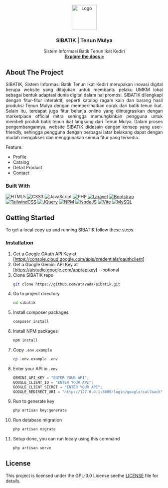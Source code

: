 <!-- PROJECT LOGO -->
<br />
<div align="center">
  <a href="https://github.com/atavada/sibatik">
    <img src="https://github.com/atavada/sibatik/blob/main/public/tenunmulya.png" alt="Logo" width="80" height="80">
  </a>

  <h3 align="center">SIBATIK | Tenun Mulya</h3>

  <p align="center">
    Sistem Informasi Batik Tenun Ikat Kediri
    <br />
    <a href="https://github.com/atavada/sibatik"><strong>Explore the docs »</strong></a>
    <br />
  </p>
</div>

<!-- ABOUT THE PROJECT -->

## About The Project
<p align="justify">
SIBATIK, Sistem Informasi Batik Tenun Ikat Kediri merupakan inovasi digital berupa website yang ditujukan untuk membantu pelaku UMKM lokal sebagai bentuk adaptasi dunia digital dalam hal promosi. SIBATIK dilengkapi dengan fitur-fitur interaktif, seperti katalog ragam kain dan barang hasil produksi Tenun Mulya dengan memperlihatkan corak dari batik  tenun ikat. Selain itu, terdapat juga fitur belanja online yang diintegrasikan dengan marketplace official mitra sehingga memungkinkan pengguna untuk membeli produk batik tenun ikat 
langsung dari Tenun Mulya. Dalam proses pengembangannya, website SIBATIK didesain dengan konsep yang user-friendly, sehingga pengguna dengan berbagai latar belakang dapat dengan mudah mengakses dan menggunakan semua fitur yang tersedia.
</p>

Feature:
-   Profile
-   Catalog
-   Detail Product
-   Contact

### Built With

![HTML5](https://img.shields.io/badge/html5-%23E34F26.svg?style=for-the-badge&logo=html5&logoColor=white)
![CSS3](https://img.shields.io/badge/css3-%231572B6.svg?style=for-the-badge&logo=css3&logoColor=white)
![JavaScript](https://img.shields.io/badge/javascript-%23323330.svg?style=for-the-badge&logo=javascript&logoColor=%23F7DF1E)
![PHP](https://img.shields.io/badge/php-%23777BB4.svg?style=for-the-badge&logo=php&logoColor=white)
[![Laravel][Laravel.com]][Laravel-url]
[![Bootstrap][Bootstrap.com]][Bootstrap-url]
[![TailwindCSS][TailwindCSS.com]][TailwindCSS-url]
[![JQuery][JQuery.com]][JQuery-url]
[![NPM][NPM.com]][NPM-url]
[![NodeJS][NodeJS.com]][NodeJS-url]
[![Vite][Vite.com]][Vite-url]
[![MySQL][MySQL.com]][MySQL-url]

<!-- GETTING STARTED -->

## Getting Started

To get a local copy up and running SIBATIK follow these steps.

### Installation

1. Get a Google OAuth API Key at [https://console.cloud.google.com/apis/credentials/oauthclient]
2. Get a Google Gemini API Key at [https://aistudio.google.com/app/apikey] --optional
3. Clone SIBATIK repo
    ```sh
    git clone https://github.com/atavada/sibatik.git
    ```
4. Go to project directory
    ```sh
    cd sibatik
    ```
5. Install composer packages
    ```sh
    composer install
    ```
6. Install NPM packages
    ```sh
    npm install
    ```
7. Copy `.env.example`
    ```sh
    cp .env.example .env
    ```
8. Enter your API in `.env`
    ```js
    GEMINI_API_KEY = "ENTER YOUR API";
    GOOGLE_CLIENT_ID = "ENTER YOUR API";
    GOOGLE_CLIENT_SECRET = "ENTER YOUR API";
    GOOGLE_REDIRECT_URI = "http://127.0.0.1:8000/login/google/callback";
    ```
9. Run to generate key
    ```sh
    php artisan key:generate
    ```
10. Run database migration
    ```sh
    php artisan migrate
    ```
11. Setup done, you can run localy using this command
    ```sh
    php artisan serve
    ```


<!-- LICENSE -->

## License

This project is licensed under the GPL-3.0 License seethe [LICENSE](LICENSE) file for details.

<!-- MARKDOWN LINKS & IMAGES -->

[license-shield]: https://img.shields.io/github/license/othneildrew/Best-README-Template.svg?style=for-the-badge
[license-url]: https://github.com/othneildrew/Best-README-Template/blob/master/LICENSE.txt
[Laravel.com]: https://img.shields.io/badge/Laravel-FF2D20?style=for-the-badge&logo=laravel&logoColor=white
[Laravel-url]: https://laravel.com
[Bootstrap.com]: https://img.shields.io/badge/Bootstrap-563D7C?style=for-the-badge&logo=bootstrap&logoColor=white
[Bootstrap-url]: https://getbootstrap.com
[TailwindCSS.com]: https://img.shields.io/badge/tailwindcss-%2338B2AC.svg?style=for-the-badge&logo=tailwind-css&logoColor=white
[TailwindCSS-url]: https://tailwindcss.com
[JQuery.com]: https://img.shields.io/badge/jQuery-0769AD?style=for-the-badge&logo=jquery&logoColor=white
[JQuery-url]: https://jquery.com
[MySQL.com]: https://img.shields.io/badge/mysql-1C1C1C?style=for-the-badge&logo=mysql&logoColor=white
[MySQL-url]: https://www.mysql.com
[NPM.com]: https://img.shields.io/badge/NPM-%23CB3837.svg?style=for-the-badge&logo=npm&logoColor=white
[NPM-url]: https://www.npmjs.com
[NodeJS.com]: https://img.shields.io/badge/node.js-6DA55F?style=for-the-badge&logo=node.js&logoColor=white
[NodeJS-url]: https://nodejs.org
[Vite.com]: https://img.shields.io/badge/vite-%23646CFF.svg?style=for-the-badge&logo=vite&logoColor=white
[Vite-url]: https://vitejs.dev
